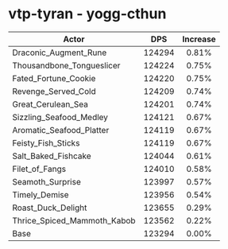# vtp-tyran - yogg-cthun
| Actor | DPS | Increase |
|---|:---:|:---:|
|Draconic_Augment_Rune|124294|0.81%|
|Thousandbone_Tongueslicer|124224|0.75%|
|Fated_Fortune_Cookie|124220|0.75%|
|Revenge_Served_Cold|124209|0.74%|
|Great_Cerulean_Sea|124201|0.74%|
|Sizzling_Seafood_Medley|124121|0.67%|
|Aromatic_Seafood_Platter|124119|0.67%|
|Feisty_Fish_Sticks|124119|0.67%|
|Salt_Baked_Fishcake|124044|0.61%|
|Filet_of_Fangs|124010|0.58%|
|Seamoth_Surprise|123997|0.57%|
|Timely_Demise|123956|0.54%|
|Roast_Duck_Delight|123655|0.29%|
|Thrice_Spiced_Mammoth_Kabob|123562|0.22%|
|Base|123294|0.00%|
